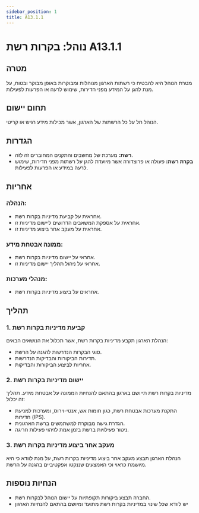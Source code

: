 ```yaml
---
sidebar_position: 1
title: A13.1.1
---
```


# נוהל: בקרות רשת A13.1.1

## מטרה
מטרת הנוהל היא להבטיח כי רשתות הארגון מנוהלות ומבוקרות באופן מבוקר ובטוח, על מנת להגן על המידע מפני חדירות, שימוש לרעה או הפרעות לפעילות.

## תחום יישום
הנוהל חל על כל הרשתות של הארגון, אשר מכילות מידע רגיש או קריטי.

## הגדרות
- **רשת:** מערכת של מחשבים והתקנים המחוברים זה לזה.
- **בקרת רשת:** פעולה או פרוצדורה אשר מיועדת להגן על רשתות מפני חדירות, שימוש לרעה במידע או הפרעות לפעילות.

## אחריות
### הנהלה:
- אחראית על קביעת מדיניות בקרות רשת.
- אחראית על אספקת המשאבים הדרושים ליישום מדיניות זו.
- אחראית על מעקב אחר ביצוע מדיניות זו.

### ממונה אבטחת מידע:
- אחראי על יישום מדיניות בקרות רשת.
- אחראי על ניהול תהליך יישום מדיניות זו.

### מנהלי מערכות:
- אחראים על ביצוע מדיניות בקרות רשת.

## תהליך
### 1. קביעת מדיניות בקרות רשת
הנהלת הארגון תקבע מדיניות בקרות רשת, אשר תכלול את הנושאים הבאים:
- סוגי הבקרות הנדרשות להגנה על הרשת.
- תדירות הביקורות והבדיקות הנדרשות.
- אחריות לביצוע הביקורות והבדיקות.

### 2. יישום מדיניות בקרות רשת
מדיניות בקרות רשת תייושם בארגון בהתאם להנחיות הממונה על אבטחת מידע. תהליך זה יכלול:
- התקנת מערכות אבטחת רשת, כגון חומות אש, אנטי-וירוס, ומערכות למניעת חדירות (IPS).
- הגדרת גישה מבוקרת למשתמשים ברשת הארגונית.
- ניטור פעילויות ברשת בזמן אמת לזיהוי פעילות חריגה.

### 3. מעקב אחר ביצוע מדיניות בקרות רשת
הנהלת הארגון תבצע מעקב אחר ביצוע מדיניות בקרות רשת, על מנת לוודא כי היא מיושמת כראוי וכי האמצעים שננקטו אפקטיביים בהגנה על הרשת.

## הנחיות נוספות
- החברה תבצע ביקורות תקופתיות על יישום הנוהל לבקרות רשת.
- יש לוודא שכל שינוי במדיניות בקרות רשת מתועד ומיושם בהתאם להנחיות הארגון